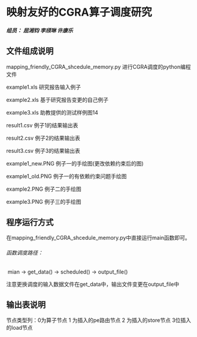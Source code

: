 # 映射友好的CGRA算子调度研究

##### 组员： 屈湘钧 李颀琳 许康乐

## 文件组成说明

mapping_friendly_CGRA_shcedule_memory.py	进行CGRA调度的python编程文件

example1.xls	研究报告输入例子

example2.xls	基于研究报告变更的自己例子

example3.xls	助教提供的测试样例图14

result1.csv	例子1的结果输出表

result2.csv	例子2的结果输出表

result3.csv	例子3的结果输出表

example1_new.PNG	例子一的手绘图(更改依赖约束后的图)

example1_old.PNG	例子一的有依赖约束问题手绘图

example2.PNG	例子二的手绘图

example3.PNG	例子三的手绘图

## 程序运行方式

在mapping_friendly_CGRA_shcedule_memory.py中直接运行main函数即可。

###### 函数调度路径：

​	mian	->	get_data()	->	scheduled()	->	output_file()

注意更换调度的输入数据文件在get_data中，输出文件变更在output_file中

## 输出表说明

节点类型列：0为算子节点 1 为插入的pe路由节点 2 为插入的store节点 3位插入的load节点
